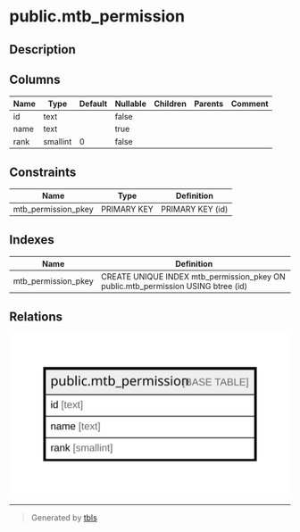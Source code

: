 # public.mtb_permission

## Description

## Columns

| Name | Type | Default | Nullable | Children | Parents | Comment |
| ---- | ---- | ------- | -------- | -------- | ------- | ------- |
| id | text |  | false |  |  |  |
| name | text |  | true |  |  |  |
| rank | smallint | 0 | false |  |  |  |

## Constraints

| Name | Type | Definition |
| ---- | ---- | ---------- |
| mtb_permission_pkey | PRIMARY KEY | PRIMARY KEY (id) |

## Indexes

| Name | Definition |
| ---- | ---------- |
| mtb_permission_pkey | CREATE UNIQUE INDEX mtb_permission_pkey ON public.mtb_permission USING btree (id) |

## Relations

![er](public.mtb_permission.svg)

---

> Generated by [tbls](https://github.com/k1LoW/tbls)
